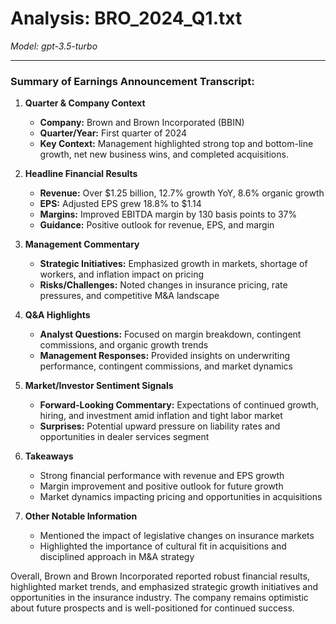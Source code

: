 # Analysis: BRO_2024_Q1.txt

*Model: gpt-3.5-turbo*

---

### Summary of Earnings Announcement Transcript:

1. **Quarter & Company Context**
   - **Company:** Brown and Brown Incorporated (BBIN)
   - **Quarter/Year:** First quarter of 2024
   - **Key Context:** Management highlighted strong top and bottom-line growth, net new business wins, and completed acquisitions.

2. **Headline Financial Results**
   - **Revenue:** Over $1.25 billion, 12.7% growth YoY, 8.6% organic growth
   - **EPS:** Adjusted EPS grew 18.8% to $1.14
   - **Margins:** Improved EBITDA margin by 130 basis points to 37%
   - **Guidance:** Positive outlook for revenue, EPS, and margin

3. **Management Commentary**
   - **Strategic Initiatives:** Emphasized growth in markets, shortage of workers, and inflation impact on pricing
   - **Risks/Challenges:** Noted changes in insurance pricing, rate pressures, and competitive M&A landscape

4. **Q&A Highlights**
   - **Analyst Questions:** Focused on margin breakdown, contingent commissions, and organic growth trends
   - **Management Responses:** Provided insights on underwriting performance, contingent commissions, and market dynamics

5. **Market/Investor Sentiment Signals**
   - **Forward-Looking Commentary:** Expectations of continued growth, hiring, and investment amid inflation and tight labor market
   - **Surprises:** Potential upward pressure on liability rates and opportunities in dealer services segment

6. **Takeaways**
   - Strong financial performance with revenue and EPS growth
   - Margin improvement and positive outlook for future growth
   - Market dynamics impacting pricing and opportunities in acquisitions

7. **Other Notable Information**
   - Mentioned the impact of legislative changes on insurance markets
   - Highlighted the importance of cultural fit in acquisitions and disciplined approach in M&A strategy

Overall, Brown and Brown Incorporated reported robust financial results, highlighted market trends, and emphasized strategic growth initiatives and opportunities in the insurance industry. The company remains optimistic about future prospects and is well-positioned for continued success.